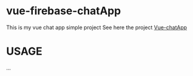 # vue-firebase-chatApp
This is my vue chat app simple project
See here the project [Vue-chatApp](https://vue-chatapp-d4244.web.app/)

# USAGE
...